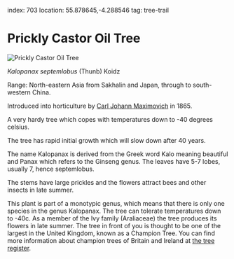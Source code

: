 index: 703
location: 55.878645,-4.288546
tag: tree-trail

# Prickly Castor Oil Tree

![Prickly Castor Oil Tree](prickly-castor-oil.jpg)

<p class="species-info"><em>Kalopanax septemlobus</em> (Thunb) Koidz</p>

Range: North-eastern Asia from Sakhalin and Japan, through to south-western China.

Introduced into horticulture by [Carl Johann Maximovich](/wiki/Karl_Maximovich) in 1865.

A very hardy tree which copes with temperatures down to -40 degrees celsius.

The tree has rapid initial growth which will slow down after 40 years.

The name Kalopanax is derived from the Greek word Kalo meaning beautiful and Panax
which refers to the Ginseng genus. The leaves have 5-7 lobes, usually 7, hence septemlobus.

The stems have large prickles and the flowers attract bees and other insects in late summer.

This plant is part of a monotypic genus, which means that there is only one species in the
genus Kalopanax. The tree can tolerate temperatures down to -40c. As a member of the Ivy family
(Araliaceae) the tree produces its flowers in late summer. The tree in front of you is thought to be
one of the largest in the United Kingdom, known as a Champion Tree. You can find more information about
champion trees of Britain and Ireland at [the tree register](http://www.treeregister.org/champion-trees.shtm).
